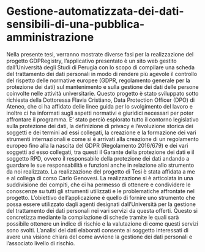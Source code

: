 # Gestione-automatizzata-dei-dati-sensibili-di-una-pubblica-amministrazione

Nella presente tesi, verranno mostrate diverse fasi per la realizzazione del
progetto GDPRegistry, l’applicativo presentato è un sito web gestito dall’Università degli Studi di Perugia con lo scopo di compilare una scheda del
trattamento dei dati personali in modo di rendere più agevole il controllo
del rispetto delle normative europee (GDPR, regolamento generale per la
protezione dei dati) sul mantenimento e sulla gestione dei dati delle persone
coinvolte nelle attività universitarie.
Questo progetto è stato sviluppato sotto richiesta della Dottoressa Flavia Cristiano, Data Protection Officer (DPO) di Ateneo, che ci ha affidato
delle linee guida per lo svolgimento del lavoro e inoltre ci ha informati sugli
aspetti normativi e giuridici necessari per poter affrontare il programma. E’
stato perciò esplorato tutto il contorno legislativo sulla protezione dei dati,
la definizione di privacy e l’evoluzione storica dei soggetti e dei termini ad
essi collegati, la creazione e la formazione dei vari strumenti internazionali e come si è arrivati alla creazione di un regolamento europeo fino alla
la nascita del GDPR (Regolamento 2016/679) e dei vari soggetti ad esso
collegati, tra questi il Garante della protezione dei dati e il soggetto RPD,
ovvero il responsabile della protezione dei dati andando a guardare le sue
responsabilità e funzioni anche in relazione allo strumento da noi realizzato.
La realizzazione del progetto di Tesi è stata affidata a me e al collega
di corso Carlo Genovesi. La realizzazione si è articolata in una suddivisione
dei compiti, che ci ha permesso di ottenere e condividere le conoscenze su
tutti gli strumenti utilizzati e le problematiche affrontate nel progetto.
L’obiettivo dell’applicazione è quello di fornire uno strumento che possa essere utilizzato dagli agenti designati dall’Università per la gestione del
trattamento dei dati personali nei vari servizi da questa offerti. Questo si
concretizza mediante la compilazione di schede tramite le quali sarà possibile ottenere un indice di rischio e la valutazione di come questi servizi
sono svolti. L’analisi dei dati elaborati consente ai soggetto interessati di
avere una visione chiara del come avviene la gestione dei dati personali e
l’associato livello di rischio.
